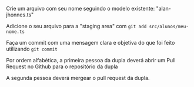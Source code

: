 Crie um arquivo com seu nome seguindo o modelo existente: "alan-jhonnes.ts"

Adicione o seu arquivo para a "staging area" com `git add src/alunos/meu-nome.ts`

Faça um commit com uma mensagem clara e objetiva do que foi feito utilizando `git commit`

Por ordem alfabética, a primeira pessoa da dupla deverá abrir um Pull Request no Github para o repositório da dupla

A segunda pessoa deverá mergear o pull request da dupla.
